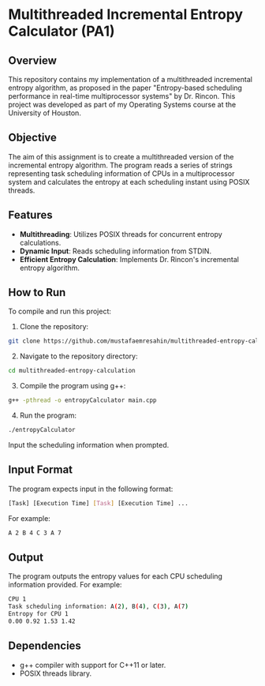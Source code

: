 # Multithreaded Incremental Entropy Calculator (PA1)

## Overview
This repository contains my implementation of a multithreaded incremental entropy algorithm, as proposed in the paper "Entropy-based scheduling performance in real-time multiprocessor systems" by Dr. Rincon. This project was developed as part of my Operating Systems course at the University of Houston.

## Objective
The aim of this assignment is to create a multithreaded version of the incremental entropy algorithm. The program reads a series of strings representing task scheduling information of CPUs in a multiprocessor system and calculates the entropy at each scheduling instant using POSIX threads.

## Features
- **Multithreading**: Utilizes POSIX threads for concurrent entropy calculations.
- **Dynamic Input**: Reads scheduling information from STDIN.
- **Efficient Entropy Calculation**: Implements Dr. Rincon's incremental entropy algorithm.

## How to Run
To compile and run this project:

1. Clone the repository:
```bash
git clone https://github.com/mustafaemresahin/multithreaded-entropy-calculation.git
```

2. Navigate to the repository directory:

```bash
cd multithreaded-entropy-calculation
```

3. Compile the program using g++:

```bash
g++ -pthread -o entropyCalculator main.cpp
```

4. Run the program:

```bash
./entropyCalculator
```
Input the scheduling information when prompted.


## Input Format
The program expects input in the following format:

```bash
[Task] [Execution Time] [Task] [Execution Time] ...
```

For example:

```bash
A 2 B 4 C 3 A 7
```


## Output
The program outputs the entropy values for each CPU scheduling information provided. For example:


```bash
CPU 1
Task scheduling information: A(2), B(4), C(3), A(7)
Entropy for CPU 1
0.00 0.92 1.53 1.42
```


## Dependencies
- g++ compiler with support for C++11 or later.
- POSIX threads library.
